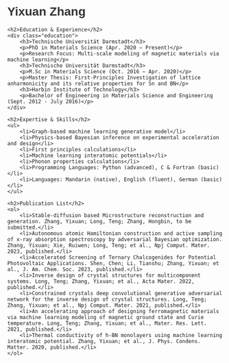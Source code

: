 <html lang="en">
<head>
    <meta charset="UTF-8">
    <meta name="viewport" content="width=device-width, initial-scale=1.0">
    <title>Yixuan Zhang's Academic Homepage</title>
    <style>
        body { font-family: Arial, sans-serif; margin: 20px; }
        h1, h2, h3 { color: #333; }
        .contact-info, .education, .publications { margin-bottom: 20px; }
    </style>
</head>
<body>
    <h1>Yixuan Zhang</h1>

    <h2>Education & Experience</h2>
    <div class="education">
        <h3>Technische Universität Darmstadt</h3>
        <p>PhD in Materials Science (Apr. 2020 – Present)</p>
        <p>Research Focus: Multi-scale modeling of magnetic materials via machine learning</p>
        <h3>Technische Universität Darmstadt</h3>
        <p>M.Sc in Materials Science (Oct. 2016 – Apr. 2020)</p>
        <p>Master Thesis: First-Principles Investigation of lattice anharmonicity and its relative properties for Sn and BN</p>
        <h3>Harbin Institute of Technology</h3>
        <p>Bachelor of Engineering in Materials Science and Engineering (Sept. 2012 - July 2016)</p>
    </div>

    <h2>Expertise & Skills</h2>
    <ul>
        <li>Graph-based machine learning generative model</li>
        <li>Physics-based Bayesian inference on experimental acceleration and design</li>
        <li>First principles calculations</li>
        <li>Machine learning interatomic potentials</li>
        <li>Phonon properties calculations</li>
        <li>Programming Languages: Python (advanced), C & Fortran (basic)</li>
        <li>Languages: Mandarin (native), English (fluent), German (basic)</li>
    </ul>

    <h2>Publication List</h2>
    <ol>
        <li>Stable-diffusion based Microstructure reconstruction and generation. Zhang, Yixuan; Long, Teng; Zhang, Hongbin, to be submitted.</li>
        <li>Autonomous atomic Hamiltonian construction and active sampling of x-ray absorption spectroscopy by adversarial Bayesian optimization. Zhang, Yixuan; Xie, Ruiwen; Long, Teng; et al., Npj Comput. Mater. 2023, published.</li>
        <li>Accelerated Screening of Ternary Chalcogenides for Potential Photovoltaic Applications. Shen, Chen; Li, Tianshu; Zhang, Yixuan; et al., J. Am. Chem. Soc. 2023, published.</li>
        <li>Inverse design of crystal structures for multicomponent systems. Long, Teng; Zhang, Yixuan; et al., Acta Mater. 2022, published.</li>
        <li>Constrained crystals deep convolutional generative adversarial network for the inverse design of crystal structures. Long, Teng; Zhang, Yixuan; et al., Npj Comput. Mater. 2021, published.</li>
        <li>An accelerating approach of designing ferromagnetic materials via machine learning modeling of magnetic ground state and Curie temperature. Long, Teng; Zhang, Yixuan; et al., Mater. Res. Lett. 2021, published.</li>
        <li>Thermal conductivity of h-BN monolayers using machine learning interatomic potential. Zhang, Yixuan; et al., J. Phys. Condens. Matter. 2020, published.</li>
    </ol>
</body>
</html>
